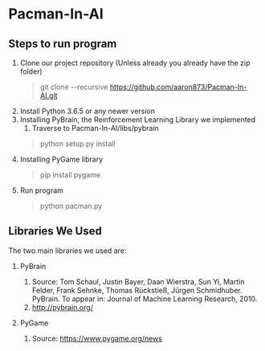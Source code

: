 # Pacman-In-AI

## Steps to run program
1. Clone our project repository (Unless already you already have the zip folder)
   > git clone --recursive https://github.com/aaron873/Pacman-In-AI.git
2. Install Python 3.6.5 or any newer version
3. Installing PyBrain, the Reinforcement Learning Library we implemented
   1. Traverse to Pacman-In-AI/libs/pybrain
   > python setup.py install
2. Installing PyGame library
   > pip install pygame
5. Run program
   > python pacman.py
   
   
## Libraries We Used
The two main libraries we used are:
1. PyBrain
   1. Source: Tom Schaul, Justin Bayer, Daan Wierstra, Sun Yi, Martin Felder, Frank Sehnke, Thomas Rückstieß, Jürgen Schmidhuber. PyBrain. To appear in: Journal of Machine Learning Research, 2010.
   2. http://pybrain.org/

2. PyGame
   1. Source: https://www.pygame.org/news
  
